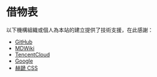 <div class="heti">
  <h1>借物表</h1>
  <p>
    以下機構組織或個人為本站的建立提供了技術支援，在此感謝：</br>
    <ul>
      <li><a href="https://github.com/">GitHub</a></li>
      <li><a href="http://dynalon.github.io/mdwiki/">MDWiki</a></li>
      <li><a href="https://cloud.tencent.com/">TencentCloud</a></li>
      <li><a href="https://google.com/ncr">Google</a></li>
      <li><a href="https://sivan.github.io/heti/">赫蹏 CSS</a></li>
    </ul>
  </p>
</div>
